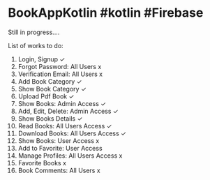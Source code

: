 # BookAppKotlin #kotlin #Firebase
Still in progress....

List of works to do:
1. Login, Signup ✓
2. Forgot Password: All Users x
3. Verification Email: All Users x
4. Add Book Category ✓
5. Show Book Category ✓
6. Upload Pdf Book ✓
7. Show Books: Admin Access ✓
8. Add, Edit, Delete: Admin Access ✓
9. Show Books Details ✓
10. Read Books: All Users Access ✓
11. Download Books: All Users Access ✓
12. Show Books: User Access x
13. Add to Favorite: User Access 
14. Manage Profiles: All Users Access x
15. Favorite Books x
16. Book Comments: All Users x


